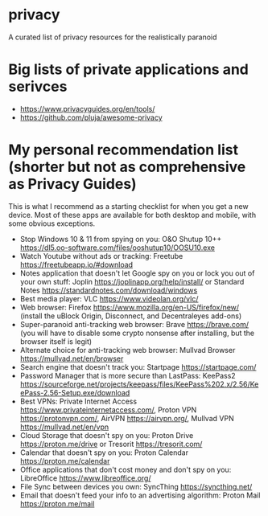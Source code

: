 # privacy
A curated list of privacy resources for the realistically paranoid

# Big lists of private applications and serivces

- https://www.privacyguides.org/en/tools/
- https://github.com/pluja/awesome-privacy

# My personal recommendation list (shorter but not as comprehensive as Privacy Guides)

This is what I recommend as a starting checklist for when you get a new device. Most of these apps are available for both desktop and mobile, with some obvious exceptions. 

- Stop Windows 10 & 11 from spying on you: O&O Shutup 10++ https://dl5.oo-software.com/files/ooshutup10/OOSU10.exe
- Watch Youtube without ads or tracking: Freetube https://freetubeapp.io/#download
- Notes application that doesn't let Google spy on you or lock you out of your own stuff: Joplin https://joplinapp.org/help/install/ or Standard Notes https://standardnotes.com/download/windows
- Best media player: VLC https://www.videolan.org/vlc/
- Web browser: Firefox  https://www.mozilla.org/en-US/firefox/new/ (install the uBlock Origin, Disconnect, and Decentraleyes add-ons)
- Super-paranoid anti-tracking web browser: Brave https://brave.com/ (you will have to disable some crypto nonsense after installing, but the browser itself is legit)
- Alternate choice for anti-tracking web browser: Mullvad Browser https://mullvad.net/en/browser
- Search engine that doesn't track you: Startpage https://startpage.com/
- Password Manager that is more secure than LastPass: KeePass2 https://sourceforge.net/projects/keepass/files/KeePass%202.x/2.56/KeePass-2.56-Setup.exe/download
- Best VPNs: Private Internet Access https://www.privateinternetaccess.com/, Proton VPN https://protonvpn.com/, AirVPN https://airvpn.org/, Mullvad VPN https://mullvad.net/en/vpn
- Cloud Storage that doesn't spy on you: Proton Drive https://proton.me/drive or Tresorit https://tresorit.com/
- Calendar that doesn't spy on you: Proton Calendar https://proton.me/calendar
- Office applications that don't cost money and don't spy on you: LibreOffice https://www.libreoffice.org/
- File Sync between devices you own: SyncThing https://syncthing.net/
- Email that doesn't feed your info to an advertising algorithm: Proton Mail https://proton.me/mail
